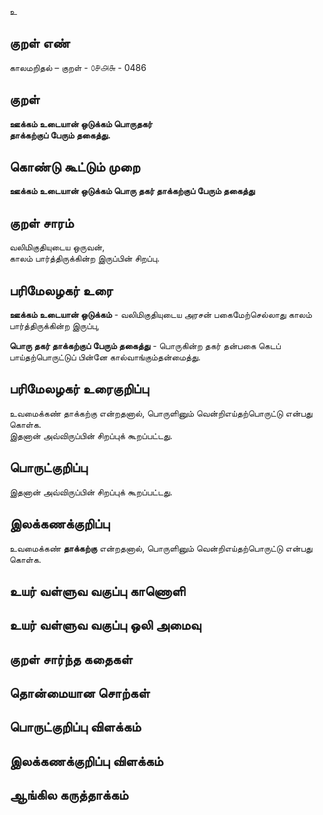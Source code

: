 உ

## குறள் எண் 

காலமறிதல்  – குறள் - ௦௪௮௬ - 0486  

## குறள் 

**ஊக்கம் உடையான் ஒடுக்கம் பொருதகர்  
தாக்கற்குப் பேரும் தகைத்து.**

## கொண்டு கூட்டும் முறை

**ஊக்கம் உடையான் ஒடுக்கம் பொரு தகர் தாக்கற்குப் பேரும் தகைத்து** 
 
## குறள் சாரம் 

வலிமிகுதியுடைய ஒருவன்,  
காலம் பார்த்திருக்கின்ற இருப்பின் சிறப்பு.  

## பரிமேலழகர் உரை

**ஊக்கம் உடையான் ஒடுக்கம்** - வலிமிகுதியுடைய அரசன் பகைமேற்செல்லாது காலம் பார்த்திருக்கின்ற இருப்பு,  

**பொரு தகர் தாக்கற்குப் பேரும் தகைத்து** - பொருகின்ற தகர் தன்பகை கெடப் பாய்தற்பொருட்டுப் பின்னே கால்வாங்கும்தன்மைத்து. 

## பரிமேலழகர் உரைகுறிப்பு   

உவமைக்கண் தாக்கற்கு என்றதனால், பொருளினும் வென்றிஎய்தற்பொருட்டு என்பது கொள்க.  
இதனான் அவ்விருப்பின் சிறப்புக் கூறப்பட்டது.    

## பொருட்குறிப்பு 

இதனான் அவ்விருப்பின் சிறப்புக் கூறப்பட்டது.    

## இலக்கணக்குறிப்பு  

உவமைக்கண் **தாக்கற்கு** என்றதனால், பொருளினும் வென்றிஎய்தற்பொருட்டு என்பது கொள்க.    

## உயர் வள்ளுவ வகுப்பு காணொளி


## உயர் வள்ளுவ வகுப்பு ஒலி அமைவு 

 
## குறள் சார்ந்த கதைகள் 


## தொன்மையான சொற்கள்


## பொருட்குறிப்பு விளக்கம்


## இலக்கணக்குறிப்பு விளக்கம்


## ஆங்கில கருத்தாக்கம் 


